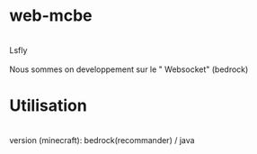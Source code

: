 # web-mcbe
<br>
Lsfly<br>
<br>
Nous sommes on developpement sur le " Websocket" (bedrock)
<h1>Utilisation</h1>
<br>version (minecraft):  bedrock(recommander) / java